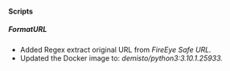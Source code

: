 #### Scripts
##### FormatURL
- Added Regex extract original URL from *FireEye Safe URL.*
- Updated the Docker image to: *demisto/python3:3.10.1.25933.*